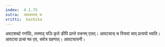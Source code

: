 ```yaml
---
index:  4.1.75
sutra:  आवङ्याच् च
vritti:  kashika 
---
```


अवटशब्दो गर्गादिः, तस्माद् यञि कृते ङीपि प्राप्ते वचनम् एतत्। आवट्याच् च स्त्रियां चाप् प्रत्ययो भवति। आवट्या प्राचां ष्फ एव, सर्वत्र ग्रहणात्। आवट्यायनी।

